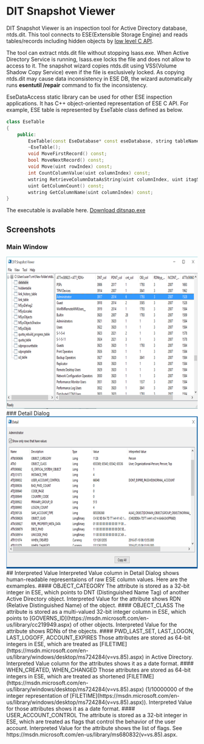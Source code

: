 # DIT Snapshot Viewer
DIT Snapshot Viewer is an inspection tool for Active Directory database, ntds.dit. This tool connects to ESE(Extensible Storage Engine) and reads tables/records including hidden objects by [low level C API](https://msdn.microsoft.com/en-us/library/gg269259%28v=exchg.10%29.aspx).

The tool can extract ntds.dit file without stopping lsass.exe. When Active Directory Service is running, lsass.exe locks the file and does not allow to access to it. The snapshot wizard copies ntds.dit using VSS(Volume Shadow Copy Service) even if the file is exclusively locked. As copying ntds.dit may cause data inconsistency in ESE DB, the wizard automatically runs __esentutil /repair__ command to fix the inconsistency.

EseDataAccess static library can be used for other ESE inspection applications. It has C++ object-oriented representation of ESE C API. For example, ESE table is represented by EseTable class defined as below.
```C++
class EseTable
{
	public:
		EseTable(const EseDatabase* const eseDatabase, string tableName);
		~EseTable();
		void MoveFirstRecord() const;
		bool MoveNextRecord() const;
		void Move(uint rowIndex) const;
		int CountColumnValue(uint columnIndex) const;
		wstring RetrieveColumnDataAsString(uint columnIndex, uint itagSequence = 1);
		uint GetColumnCount() const;
		wstring GetColumnName(uint columnIndex) const;
}
```
The executable is available here.
[Download ditsnap.exe](https://github.com/yosqueoy/ditsnap/releases)
## Screenshots
### Main Window
<img src="images/screenshot1.png" height="400">
### Detail Dialog
<img src="images/screenshot2.png" height="400">
## Interpreted Value
Interpreted Value column in Detail Dialog shows human-readable representaions of raw ESE column values. Here are the exmamples.
#### OBJECT_CATEGORY
The attribute is stored as a 32-bit integer in ESE, which points to DNT (Distinguished Name Tag) of another Active Directory object. Interpreted Value for the attribute shows RDN (Relative Distinguished Name) of the object.
#### OBJECT_CLASS
The attribute is stored as a multi-valued 32-bit integer column in ESE, which points to [GOVERNS_ID](https://msdn.microsoft.com/en-us/library/cc219949.aspx) of other objects. Interpreted Value for the attribute shows RDNs of the objects.
#### PWD_LAST_SET, LAST_LOGON, LAST_LOGOFF, ACCOUNT_EXPIRES
Those attributes are stored as 64-bit integers in ESE, which are treated as [FILETIME](https://msdn.microsoft.com/en-us/library/windows/desktop/ms724284(v=vs.85).aspx) in Active Directory. Interpreted Value column for the attributes shows it as a date format.
#### WHEN_CREATED, WHEN_CHANGED
  Those attributes are stored as 64-bit integers in ESE, which are treated as shortened [FILETIME](https://msdn.microsoft.com/en-us/library/windows/desktop/ms724284(v=vs.85).aspx) (1/10000000 of the integer representation of [FILETIME](https://msdn.microsoft.com/en-us/library/windows/desktop/ms724284(v=vs.85).aspx)). Interpreted Value for those attributes shows it as a date format.
#### USER_ACCOUNT_CONTROL
  The attribute is stored as a 32-bit integer in ESE, which are treated as flags that control the behavior of the user account. Interpreted Value for the attribute shows the list of flags.
See https://msdn.microsoft.com/en-us/library/ms680832(v=vs.85).aspx.
